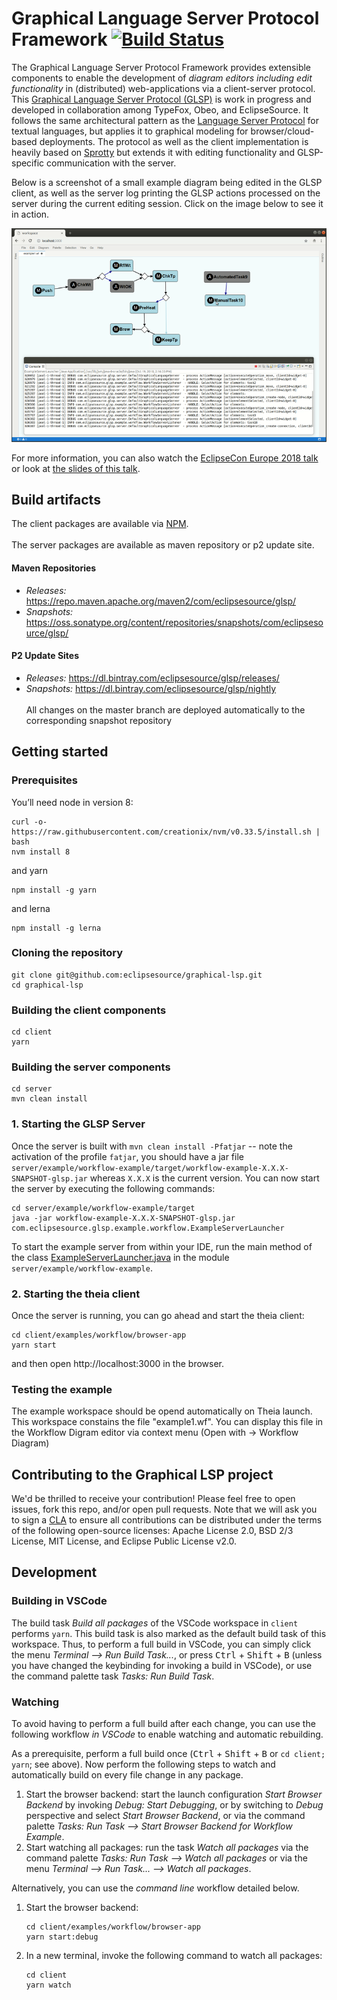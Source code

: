 # Graphical Language Server Protocol Framework [![Build Status](https://travis-ci.org/eclipsesource/graphical-lsp.svg?branch=master)](https://travis-ci.org/eclipsesource/graphical-lsp)

The Graphical Language Server Protocol Framework provides extensible components to enable the development of *diagram editors including edit functionality* in (distributed) web-applications via a client-server protocol.
This [Graphical Language Server Protocol (GLSP)](https://github.com/eclipsesource/GraphicalServerProtocol/blob/master/specification.md) is work in progress and developed in collaboration among TypeFox, Obeo, and EclipseSource.
It follows the same architectural pattern as the [Language Server Protocol](https://github.com/Microsoft/language-server-protocol) for textual languages, but applies it to graphical modeling for browser/cloud-based deployments.
The protocol as well as the client implementation is heavily based on [Sprotty](https://github.com/eclipse/sprotty) but extends it with editing functionality and GLSP-specific communication with the server.

Below is a screenshot of a small example diagram being edited in the GLSP client, as well as the server log printing the GLSP actions processed on the server during the current editing session. Click on the image below to see it in action.

[![Screenshot of GLSP Client with Server Log](documentation/glsp-reduced-teaser.png)](documentation/glsp-animated-reduced.gif)

For more information, you can also watch the [EclipseCon Europe 2018 talk](https://www.youtube.com/watch?v=snb1UTSH3Zw) or look at [the slides of this talk](https://docs.google.com/presentation/d/e/2PACX-1vS6VlDFPTNGTt7QdwgLZSgF2swXV_qkl9zCXb43dgPYPQRhP-a83eC-Sta54ETMTzhook3S32clXpL9/pub?start=false&loop=false&delayms=3000&slide=id.g120ca87e56_0_4).
## Build artifacts
The client packages are available via [NPM](https://www.npmjs.com/search?q=%40glsp).<br>
<br>
The server packages are available as maven repository or p2 update site.<br>
#### Maven Repositories
- <i>Releases: </i> https://repo.maven.apache.org/maven2/com/eclipsesource/glsp/
- <i>Snapshots: </i> https://oss.sonatype.org/content/repositories/snapshots/com/eclipsesource/glsp/
#### P2 Update Sites
- <i>Releases: </i> https://dl.bintray.com/eclipsesource/glsp/releases/
- <i>Snapshots: </i> https://dl.bintray.com/eclipsesource/glsp/nightly <br><br>
All changes on the master branch are deployed automatically to the corresponding snapshot repository

## Getting started
### Prerequisites
You’ll need node in version 8:

	curl -o- https://raw.githubusercontent.com/creationix/nvm/v0.33.5/install.sh | bash
	nvm install 8
and yarn

	npm install -g yarn

and lerna

	npm install -g lerna

### Cloning the repository

    git clone git@github.com:eclipsesource/graphical-lsp.git
    cd graphical-lsp
    
    
### Building the client components
	cd client
	yarn 
	
### Building the server components
	cd server
	mvn clean install
	
### 1. Starting the GLSP Server
Once the server is built with `mvn clean install -Pfatjar` -- note the activation of the profile `fatjar`, you should have a jar file `server/example/workflow-example/target/workflow-example-X.X.X-SNAPSHOT-glsp.jar` whereas `X.X.X` is the current version. You can now start the server by executing the following commands:

	cd server/example/workflow-example/target
	java -jar workflow-example-X.X.X-SNAPSHOT-glsp.jar com.eclipsesource.glsp.example.workflow.ExampleServerLauncher

To start the example server from within your IDE, run the main method of the class [ExampleServerLauncher.java](https://github.com/eclipsesource/graphical-lsp/blob/master/server/example/workflow-example/src/main/java/com/eclipsesource/glsp/example/workflow/ExampleServerLauncher.java) in the module `server/example/workflow-example`.

### 2. Starting the theia client
Once the server is running, you can go ahead and start the theia client:

	cd client/examples/workflow/browser-app
	yarn start

and then open http://localhost:3000 in the browser.

### Testing the example
The example workspace should be opend automatically on Theia launch. This workspace constains the file "example1.wf". You can display this file in the Workflow Digram editor via context menu (Open with -> Workflow Diagram)

## Contributing to the Graphical LSP project
We'd be thrilled to receive your contribution! Please feel free to open issues, fork this repo, and/or open pull requests. Note that we will ask you to sign a [CLA](https://cla-assistant.io/eclipsesource/graphical-lsp) to ensure all contributions can be distributed under the terms of the following open-source licenses: Apache License 2.0, BSD 2/3 License, MIT License, and Eclipse Public License v2.0.

## Development

### Building in VSCode

The build task *Build all packages* of the VSCode workspace in `client` performs `yarn`. This build task is also marked as the default build task of this workspace. Thus, to perform a full build in VSCode, you can simply click the menu *Terminal --> Run Build Task...*, or press <kbd>Ctrl</kbd> + <kbd>Shift</kbd> + <kbd>B</kbd> (unless you have changed the keybinding for invoking a build in VSCode), or use the command palette task *Tasks: Run Build Task*.

### Watching

To avoid having to perform a full build after each change, you can use the following workflow *in VSCode* to enable watching and automatic rebuilding.

As a prerequisite, perform a full build once (<kbd>Ctrl</kbd> + <kbd>Shift</kbd> + <kbd>B</kbd> or `cd client; yarn`; see above). Now perform the following steps to watch and automatically build on every file change in any package.

1. Start the browser backend: start the launch configuration *Start Browser Backend* by invoking *Debug: Start Debugging*, or by switching to *Debug* perspective and select *Start Browser Backend*, or via the command palette *Tasks: Run Task --> Start Browser Backend for Workflow Example*.
2. Start watching all packages: run the task *Watch all packages* via the command palette *Tasks: Run Task --> Watch all packages* or via the menu *Terminal --> Run Task... --> Watch all packages*.

Alternatively, you can use the *command line* workflow detailed below.

1. Start the browser backend:
   
   ```
   cd client/examples/workflow/browser-app
   yarn start:debug
   ```
2. In a new terminal, invoke the following command to watch all packages:
   
   ```
   cd client
   yarn watch
   ```
